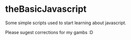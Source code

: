 # theBasicJavascript
Some simple scripts used to start learning about javascript.

Please sugest corrections for my gambs :D
